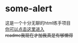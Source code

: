# some-alert<br/>
这是一个十分无聊的html练手项目<br/>
[你可以点击这里进入](https://someone120.github.io/some-aterl/index.html)<br/>
 ~~readme我现在才加我真是有够懒得~~ 
